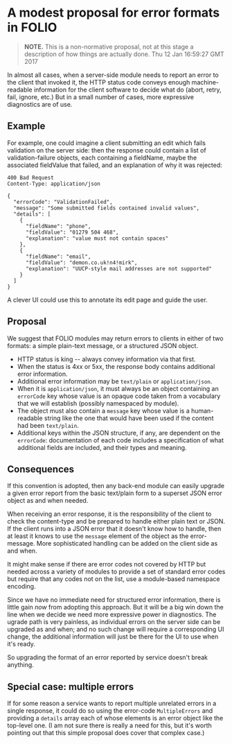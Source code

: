 # A modest proposal for error formats in FOLIO

> **NOTE.** This is a non-normative proposal, not at this stage a description of how things are actually done.
> Thu 12 Jan 16:59:27 GMT 2017

In almost all cases, when a server-side module needs to report an error to the client that invoked it, the HTTP status code conveys enough machine-readable information for the client software to decide what do (abort, retry, fail, ignore, etc.) But in a small number of cases, more expressive diagnostics are of use.

## Example

For example, one could imagine a client submitting an edit which fails validation on the server side: then the response could contain a list of validation-failure objects, each containing a fieldName, maybe the associated fieldValue that failed, and an explanation of why it was rejected:

```
400 Bad Request
Content-Type: application/json

{
  "errorCode": "ValidationFailed",
  "message": "Some submitted fields contained invalid values",
  "details": [
    {
      "fieldName": "phone",
      "fieldValue": "01279 504 468",
      "explanation": "value must not contain spaces"
    },
    {
      "fieldName": "email",
      "fieldValue": "demon.co.uk!n4!mirk",
      "explanation": "UUCP-style mail addresses are not supported"
    }
  ]
}
```

A clever UI could use this to annotate its edit page and guide the user.

## Proposal

We suggest that FOLIO modules may return errors to clients in either
of two formats: a simple plain-text message, or a structured JSON object.

* HTTP status is king -- always convey information via that first.
* When the status is 4xx or 5xx, the response body contains additional error information.
* Additional error information may be `text/plain` or `application/json`.
* When it is `application/json`, it must always be an object containing an `errorCode` key whose value is an opaque code taken from a vocabulary that we will establish (possibly namespaced by module).
* The object must also contain a `message` key whose value is a human-readable string like the one that would have been used if the content had been `text/plain`.
* Additional keys within the JSON structure, if any, are dependent on the `errorCode`: documentation of each code includes a specification of what additional fields are included, and their types and meaning.

## Consequences

If this convention is adopted, then any back-end module can easily upgrade a given error report from the basic text/plain form to a superset JSON error object as and when needed.

When receiving an error response, it is the responsibility of the client to check the content-type and be prepared to handle either plain text or JSON. If the client runs into a JSON error that it doesn't know how to handle, then at least it knows to use the `message` element of the object as the error-message. More sophisticated handling can be added on the client side as and when.

It might make sense if there are error codes not covered by HTTP but needed across a variety of modules to provide a set of standard error codes but require that any codes not on the list, use a module-based namespace encoding.

Since we have no immediate need for structured error information, there is little gain _now_ from adopting this approach. But it will be a big win down the line when we decide we need more expressive power in diagnostics. The ugrade path is very painless, as individual errors on the server side can be upgraded as and when; and no such change will require a corresponding UI change, the additional information will just be there for the UI to use when it's ready.

So upgrading the format of an error reported by service doesn't break anything.

## Special case: multiple errors

If for some reason a service wants to report multiple unrelated errors in a single response, it could do so using the error-code `MultipleErrors` and providing a `details` array each of whose elements is an error object like the top-level one. (I am not sure there is really a need for this, but it's worth pointing out that this simple proposal does cover that complex case.)

